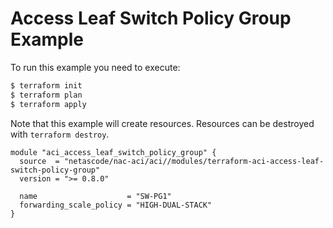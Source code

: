 <!-- BEGIN_TF_DOCS -->
# Access Leaf Switch Policy Group Example

To run this example you need to execute:

```bash
$ terraform init
$ terraform plan
$ terraform apply
```

Note that this example will create resources. Resources can be destroyed with `terraform destroy`.

```hcl
module "aci_access_leaf_switch_policy_group" {
  source  = "netascode/nac-aci/aci//modules/terraform-aci-access-leaf-switch-policy-group"
  version = ">= 0.8.0"

  name                    = "SW-PG1"
  forwarding_scale_policy = "HIGH-DUAL-STACK"
}
```
<!-- END_TF_DOCS -->